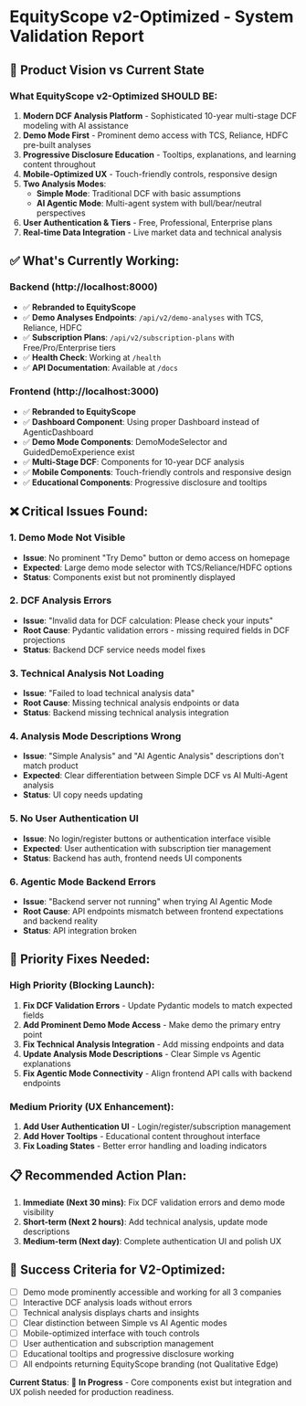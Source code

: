 # EquityScope v2-Optimized - System Validation Report

## 🎯 Product Vision vs Current State

### What EquityScope v2-Optimized SHOULD BE:
1. **Modern DCF Analysis Platform** - Sophisticated 10-year multi-stage DCF modeling with AI assistance
2. **Demo Mode First** - Prominent demo access with TCS, Reliance, HDFC pre-built analyses  
3. **Progressive Disclosure Education** - Tooltips, explanations, and learning content throughout
4. **Mobile-Optimized UX** - Touch-friendly controls, responsive design
5. **Two Analysis Modes**: 
   - **Simple Mode**: Traditional DCF with basic assumptions
   - **AI Agentic Mode**: Multi-agent system with bull/bear/neutral perspectives
6. **User Authentication & Tiers** - Free, Professional, Enterprise plans
7. **Real-time Data Integration** - Live market data and technical analysis

## ✅ What's Currently Working:

### Backend (http://localhost:8000)
- ✅ **Rebranded to EquityScope** 
- ✅ **Demo Analyses Endpoints**: `/api/v2/demo-analyses` with TCS, Reliance, HDFC
- ✅ **Subscription Plans**: `/api/v2/subscription-plans` with Free/Pro/Enterprise tiers
- ✅ **Health Check**: Working at `/health`
- ✅ **API Documentation**: Available at `/docs`

### Frontend (http://localhost:3000)  
- ✅ **Rebranded to EquityScope** 
- ✅ **Dashboard Component**: Using proper Dashboard instead of AgenticDashboard
- ✅ **Demo Mode Components**: DemoModeSelector and GuidedDemoExperience exist
- ✅ **Multi-Stage DCF**: Components for 10-year DCF analysis
- ✅ **Mobile Components**: Touch-friendly controls and responsive design
- ✅ **Educational Components**: Progressive disclosure and tooltips

## ❌ Critical Issues Found:

### 1. **Demo Mode Not Visible** 
- **Issue**: No prominent "Try Demo" button or demo access on homepage
- **Expected**: Large demo mode selector with TCS/Reliance/HDFC options
- **Status**: Components exist but not prominently displayed

### 2. **DCF Analysis Errors**
- **Issue**: "Invalid data for DCF calculation: Please check your inputs"
- **Root Cause**: Pydantic validation errors - missing required fields in DCF projections
- **Status**: Backend DCF service needs model fixes

### 3. **Technical Analysis Not Loading**
- **Issue**: "Failed to load technical analysis data"  
- **Root Cause**: Missing technical analysis endpoints or data
- **Status**: Backend missing technical analysis integration

### 4. **Analysis Mode Descriptions Wrong**
- **Issue**: "Simple Analysis" and "AI Agentic Analysis" descriptions don't match product
- **Expected**: Clear differentiation between Simple DCF vs AI Multi-Agent analysis
- **Status**: UI copy needs updating

### 5. **No User Authentication UI**
- **Issue**: No login/register buttons or authentication interface visible
- **Expected**: User authentication with subscription tier management
- **Status**: Backend has auth, frontend needs UI components

### 6. **Agentic Mode Backend Errors**
- **Issue**: "Backend server not running" when trying AI Agentic Mode
- **Root Cause**: API endpoints mismatch between frontend expectations and backend reality
- **Status**: API integration broken

## 🔧 Priority Fixes Needed:

### High Priority (Blocking Launch):
1. **Fix DCF Validation Errors** - Update Pydantic models to match expected fields
2. **Add Prominent Demo Mode Access** - Make demo the primary entry point  
3. **Fix Technical Analysis Integration** - Add missing endpoints and data
4. **Update Analysis Mode Descriptions** - Clear Simple vs Agentic explanations
5. **Fix Agentic Mode Connectivity** - Align frontend API calls with backend endpoints

### Medium Priority (UX Enhancement):
1. **Add User Authentication UI** - Login/register/subscription management
2. **Add Hover Tooltips** - Educational content throughout interface
3. **Fix Loading States** - Better error handling and loading indicators

## 📋 Recommended Action Plan:

1. **Immediate (Next 30 mins)**: Fix DCF validation errors and demo mode visibility
2. **Short-term (Next 2 hours)**: Add technical analysis, update mode descriptions  
3. **Medium-term (Next day)**: Complete authentication UI and polish UX

## 🚀 Success Criteria for V2-Optimized:

- [ ] Demo mode prominently accessible and working for all 3 companies
- [ ] Interactive DCF analysis loads without errors
- [ ] Technical analysis displays charts and insights  
- [ ] Clear distinction between Simple vs AI Agentic modes
- [ ] Mobile-optimized interface with touch controls
- [ ] User authentication and subscription management
- [ ] Educational tooltips and progressive disclosure working
- [ ] All endpoints returning EquityScope branding (not Qualitative Edge)

**Current Status**: 🔄 **In Progress** - Core components exist but integration and UX polish needed for production readiness.